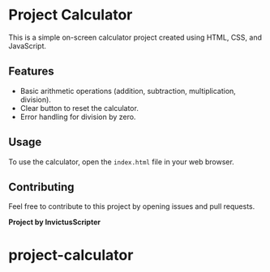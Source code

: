 # Project Calculator

This is a simple on-screen calculator project created using HTML, CSS, and JavaScript.

## Features

- Basic arithmetic operations (addition, subtraction, multiplication, division).
- Clear button to reset the calculator.
- Error handling for division by zero.

## Usage

To use the calculator, open the `index.html` file in your web browser.

## Contributing

Feel free to contribute to this project by opening issues and pull requests.

**Project by InvictusScripter**
# project-calculator
